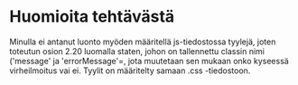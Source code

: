 # Huomioita tehtävästä

Minulla ei antanut luonto myöden määritellä js-tiedostossa tyylejä, joten toteutun osion 2.20 luomalla staten, johon on tallennettu classin nimi ('message' ja 'errorMessage'=, jota muutetaan sen mukaan onko kyseessä virheilmoitus vai ei. Tyylit on määritelty samaan .css -tiedostoon.

